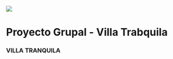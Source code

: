 <p align='left'>
    <img src='https://github.com/IgnaC02/VillaTranquila/blob/main/logo.png' </img>
</p>

# Proyecto Grupal - Villa Trabquila


### VILLA TRANQUILA
